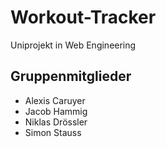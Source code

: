 # Workout-Tracker
Uniprojekt in Web Engineering
## Gruppenmitglieder
- Alexis Caruyer
- Jacob Hammig
- Niklas Drössler
- Simon Stauss
